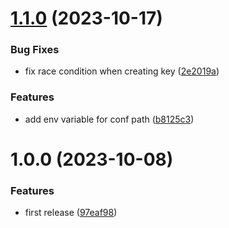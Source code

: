 # [1.1.0](https://github.com/thibaultserti/secret-rotator/compare/v1.0.0...v1.1.0) (2023-10-17)


### Bug Fixes

* fix race condition when creating key ([2e2019a](https://github.com/thibaultserti/secret-rotator/commit/2e2019a8e01ef8b1447a5265968300dcc28374cc))


### Features

* add env variable for conf path ([b8125c3](https://github.com/thibaultserti/secret-rotator/commit/b8125c331f49e975495b1019e3c086a9666be670))

# 1.0.0 (2023-10-08)


### Features

* first release ([97eaf98](https://github.com/thibaultserti/secret-rotator/commit/97eaf985e5184327a9f3e7a2260fe554e38d9a92))
